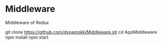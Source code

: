 # Middleware
Middleware of Redux


git clone https://github.com/dynamokk/Middleware.git
cd AppMiddleware
npm install
npm start
